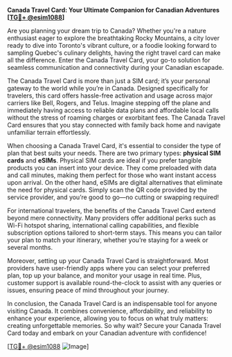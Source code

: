 **Canada Travel Card: Your Ultimate Companion for Canadian Adventures [[TG💪+ @esim1088](https://t.me/s/esim1088)]**

Are you planning your dream trip to Canada? Whether you're a nature enthusiast eager to explore the breathtaking Rocky Mountains, a city lover ready to dive into Toronto's vibrant culture, or a foodie looking forward to sampling Quebec's culinary delights, having the right travel card can make all the difference. Enter the Canada Travel Card, your go-to solution for seamless communication and connectivity during your Canadian escapade.

The Canada Travel Card is more than just a SIM card; it’s your personal gateway to the world while you’re in Canada. Designed specifically for travelers, this card offers hassle-free activation and usage across major carriers like Bell, Rogers, and Telus. Imagine stepping off the plane and immediately having access to reliable data plans and affordable local calls without the stress of roaming charges or exorbitant fees. The Canada Travel Card ensures that you stay connected with family back home and navigate unfamiliar terrain effortlessly.

When choosing a Canada Travel Card, it's essential to consider the type of plan that best suits your needs. There are two primary types: **physical SIM cards** and **eSIMs**. Physical SIM cards are ideal if you prefer tangible products you can insert into your device. They come preloaded with data and call minutes, making them perfect for those who want instant access upon arrival. On the other hand, eSIMs are digital alternatives that eliminate the need for physical cards. Simply scan the QR code provided by the service provider, and you’re good to go—no cutting or swapping required!

For international travelers, the benefits of the Canada Travel Card extend beyond mere connectivity. Many providers offer additional perks such as Wi-Fi hotspot sharing, international calling capabilities, and flexible subscription options tailored to short-term stays. This means you can tailor your plan to match your itinerary, whether you’re staying for a week or several months.

Moreover, setting up your Canada Travel Card is straightforward. Most providers have user-friendly apps where you can select your preferred plan, top up your balance, and monitor your usage in real time. Plus, customer support is available round-the-clock to assist with any queries or issues, ensuring peace of mind throughout your journey.

In conclusion, the Canada Travel Card is an indispensable tool for anyone visiting Canada. It combines convenience, affordability, and reliability to enhance your experience, allowing you to focus on what truly matters: creating unforgettable memories. So why wait? Secure your Canada Travel Card today and embark on your Canadian adventure with confidence! 

[[TG💪+ @esim1088](https://t.me/s/esim1088) ![Image](https://i.postimg.cc/Y0z9fWf4/image.png)]